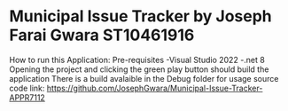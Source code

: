 # Municipal Issue Tracker by Joseph Farai Gwara ST10461916
How to run this Application:
Pre-requisites 
-Visual Studio 2022
-.net 8
Opening the project and clicking the green play button should build the application
There is a build avalaible in the Debug folder for usage
source code link: https://github.com/JosephGwara/Municipal-Issue-Tracker-APPR7112

